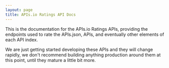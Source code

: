 ```yaml
---
layout: page
title: APIs.io Ratings API Docs
---
```

This is the documentation for the APIs.io Ratings APIs, providing the endpoints used to rate the APIs.json, APIs, and eventually other elements of each API index.


<div id="swagger-ui"></div>
<style>
    .info{
        display: none;
    }
    .scheme-container{
        padding: 0px;
        margin: 0px;
    }
</style>

We are just getting started developing these APIs and they will change rapidly, we don't recommend building anything production around them at this point, until they mature a little bit more.